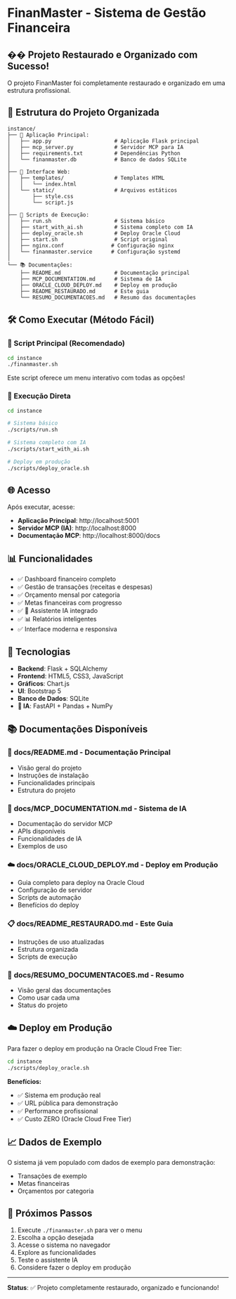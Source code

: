 # FinanMaster - Sistema de Gestão Financeira

## �� Projeto Restaurado e Organizado com Sucesso!

O projeto FinanMaster foi completamente restaurado e organizado em uma estrutura profissional.

## 📁 Estrutura do Projeto Organizada

```
instance/
├── 📱 Aplicação Principal:
│   ├── app.py                    # Aplicação Flask principal
│   ├── mcp_server.py             # Servidor MCP para IA
│   ├── requirements.txt          # Dependências Python
│   └── finanmaster.db            # Banco de dados SQLite
│
├── 🎨 Interface Web:
│   ├── templates/                # Templates HTML
│   │   └── index.html
│   └── static/                   # Arquivos estáticos
│       ├── style.css
│       └── script.js
│
├── 🚀 Scripts de Execução:
│   ├── run.sh                    # Sistema básico
│   ├── start_with_ai.sh          # Sistema completo com IA
│   ├── deploy_oracle.sh          # Deploy Oracle Cloud
│   ├── start.sh                  # Script original
│   ├── nginx.conf               # Configuração nginx
│   └── finanmaster.service      # Configuração systemd
│
└── 📚 Documentações:
    ├── README.md                 # Documentação principal
    ├── MCP_DOCUMENTATION.md      # Sistema de IA
    ├── ORACLE_CLOUD_DEPLOY.md    # Deploy em produção
    ├── README_RESTAURADO.md      # Este guia
    └── RESUMO_DOCUMENTACOES.md   # Resumo das documentações
```

## 🛠️ Como Executar (Método Fácil)

### 🎯 Script Principal (Recomendado)
```bash
cd instance
./finanmaster.sh
```

Este script oferece um menu interativo com todas as opções!

### 🚀 Execução Direta
```bash
cd instance

# Sistema básico
./scripts/run.sh

# Sistema completo com IA
./scripts/start_with_ai.sh

# Deploy em produção
./scripts/deploy_oracle.sh
```

## 🌐 Acesso

Após executar, acesse:
- **Aplicação Principal**: http://localhost:5001
- **Servidor MCP (IA)**: http://localhost:8000
- **Documentação MCP**: http://localhost:8000/docs

## 📊 Funcionalidades

- ✅ Dashboard financeiro completo
- ✅ Gestão de transações (receitas e despesas)
- ✅ Orçamento mensal por categoria
- ✅ Metas financeiras com progresso
- ✅ 🤖 Assistente IA integrado
- ✅ 📊 Relatórios inteligentes
- ✅ Interface moderna e responsiva

## 🔧 Tecnologias

- **Backend**: Flask + SQLAlchemy
- **Frontend**: HTML5, CSS3, JavaScript
- **Gráficos**: Chart.js
- **UI**: Bootstrap 5
- **Banco de Dados**: SQLite
- **🤖 IA**: FastAPI + Pandas + NumPy

## 📚 Documentações Disponíveis

### 📖 **docs/README.md** - Documentação Principal
- Visão geral do projeto
- Instruções de instalação
- Funcionalidades principais
- Estrutura do projeto

### 🤖 **docs/MCP_DOCUMENTATION.md** - Sistema de IA
- Documentação do servidor MCP
- APIs disponíveis
- Funcionalidades de IA
- Exemplos de uso

### ☁️ **docs/ORACLE_CLOUD_DEPLOY.md** - Deploy em Produção
- Guia completo para deploy na Oracle Cloud
- Configuração de servidor
- Scripts de automação
- Benefícios do deploy

### 📋 **docs/README_RESTAURADO.md** - Este Guia
- Instruções de uso atualizadas
- Estrutura organizada
- Scripts de execução

### 📝 **docs/RESUMO_DOCUMENTACOES.md** - Resumo
- Visão geral das documentações
- Como usar cada uma
- Status do projeto

## ☁️ Deploy em Produção

Para fazer o deploy em produção na Oracle Cloud Free Tier:

```bash
cd instance
./scripts/deploy_oracle.sh
```

**Benefícios:**
- ✅ Sistema em produção real
- ✅ URL pública para demonstração
- ✅ Performance profissional
- ✅ Custo ZERO (Oracle Cloud Free Tier)

## 📈 Dados de Exemplo

O sistema já vem populado com dados de exemplo para demonstração:
- Transações de exemplo
- Metas financeiras
- Orçamentos por categoria

## 🎯 Próximos Passos

1. Execute `./finanmaster.sh` para ver o menu
2. Escolha a opção desejada
3. Acesse o sistema no navegador
4. Explore as funcionalidades
5. Teste o assistente IA
6. Considere fazer o deploy em produção

---

**Status**: ✅ Projeto completamente restaurado, organizado e funcionando!

